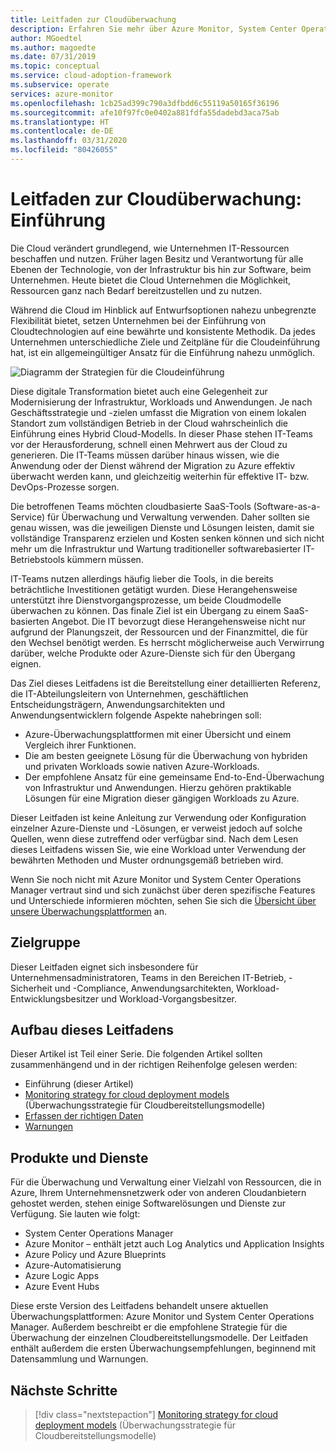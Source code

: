 ```yaml
---
title: Leitfaden zur Cloudüberwachung
description: Erfahren Sie mehr über Azure Monitor, System Center Operations Manager und die empfohlene Strategie für die Überwachung der einzelnen Cloudbereitstellungsmodelle.
author: MGoedtel
ms.author: magoedte
ms.date: 07/31/2019
ms.topic: conceptual
ms.service: cloud-adoption-framework
ms.subservice: operate
services: azure-monitor
ms.openlocfilehash: 1cb25ad399c790a3dfbdd6c55119a50165f36196
ms.sourcegitcommit: afe10f97fc0e0402a881fdfa55dadebd3aca75ab
ms.translationtype: HT
ms.contentlocale: de-DE
ms.lasthandoff: 03/31/2020
ms.locfileid: "80426055"
---
```

# <a name="cloud-monitoring-guide-introduction"></a>Leitfaden zur Cloudüberwachung: Einführung

Die Cloud verändert grundlegend, wie Unternehmen IT-Ressourcen beschaffen und nutzen. Früher lagen Besitz und Verantwortung für alle Ebenen der Technologie, von der Infrastruktur bis hin zur Software, beim Unternehmen. Heute bietet die Cloud Unternehmen die Möglichkeit, Ressourcen ganz nach Bedarf bereitzustellen und zu nutzen.

Während die Cloud im Hinblick auf Entwurfsoptionen nahezu unbegrenzte Flexibilität bietet, setzen Unternehmen bei der Einführung von Cloudtechnologien auf eine bewährte und konsistente Methodik. Da jedes Unternehmen unterschiedliche Ziele und Zeitpläne für die Cloudeinführung hat, ist ein allgemeingültiger Ansatz für die Einführung nahezu unmöglich.

![Diagramm der Strategien für die Cloudeinführung](./media/monitoring-management-guidance-cloud-and-on-premises/introduction-cloud-adoption.png)

Diese digitale Transformation bietet auch eine Gelegenheit zur Modernisierung der Infrastruktur, Workloads und Anwendungen. Je nach Geschäftsstrategie und -zielen umfasst die Migration von einem lokalen Standort zum vollständigen Betrieb in der Cloud wahrscheinlich die Einführung eines Hybrid Cloud-Modells. In dieser Phase stehen IT-Teams vor der Herausforderung, schnell einen Mehrwert aus der Cloud zu generieren. Die IT-Teams müssen darüber hinaus wissen, wie die Anwendung oder der Dienst während der Migration zu Azure effektiv überwacht werden kann, und gleichzeitig weiterhin für effektive IT- bzw. DevOps-Prozesse sorgen.

Die betroffenen Teams möchten cloudbasierte SaaS-Tools (Software-as-a-Service) für Überwachung und Verwaltung verwenden. Daher sollten sie genau wissen, was die jeweiligen Dienste und Lösungen leisten, damit sie vollständige Transparenz erzielen und Kosten senken können und sich nicht mehr um die Infrastruktur und Wartung traditioneller softwarebasierter IT-Betriebstools kümmern müssen.

IT-Teams nutzen allerdings häufig lieber die Tools, in die bereits beträchtliche Investitionen getätigt wurden. Diese Herangehensweise unterstützt ihre Dienstvorgangsprozesse, um beide Cloudmodelle überwachen zu können. Das finale Ziel ist ein Übergang zu einem SaaS-basierten Angebot. Die IT bevorzugt diese Herangehensweise nicht nur aufgrund der Planungszeit, der Ressourcen und der Finanzmittel, die für den Wechsel benötigt werden. Es herrscht möglicherweise auch Verwirrung darüber, welche Produkte oder Azure-Dienste sich für den Übergang eignen.

Das Ziel dieses Leitfadens ist die Bereitstellung einer detaillierten Referenz, die IT-Abteilungsleitern von Unternehmen, geschäftlichen Entscheidungsträgern, Anwendungsarchitekten und Anwendungsentwicklern folgende Aspekte nahebringen soll:

* Azure-Überwachungsplattformen mit einer Übersicht und einem Vergleich ihrer Funktionen.
* Die am besten geeignete Lösung für die Überwachung von hybriden und privaten Workloads sowie nativen Azure-Workloads.
* Der empfohlene Ansatz für eine gemeinsame End-to-End-Überwachung von Infrastruktur und Anwendungen. Hierzu gehören praktikable Lösungen für eine Migration dieser gängigen Workloads zu Azure.

Dieser Leitfaden ist keine Anleitung zur Verwendung oder Konfiguration einzelner Azure-Dienste und -Lösungen, er verweist jedoch auf solche Quellen, wenn diese zutreffend oder verfügbar sind. Nach dem Lesen dieses Leitfadens wissen Sie, wie eine Workload unter Verwendung der bewährten Methoden und Muster ordnungsgemäß betrieben wird.

Wenn Sie noch nicht mit Azure Monitor und System Center Operations Manager vertraut sind und sich zunächst über deren spezifische Features und Unterschiede informieren möchten, sehen Sie sich die [Übersicht über unsere Überwachungsplattformen](./platform-overview.md) an.

## <a name="audience"></a>Zielgruppe

Dieser Leitfaden eignet sich insbesondere für Unternehmensadministratoren, Teams in den Bereichen IT-Betrieb, -Sicherheit und -Compliance, Anwendungsarchitekten, Workload-Entwicklungsbesitzer und Workload-Vorgangsbesitzer.

## <a name="how-this-guide-is-structured"></a>Aufbau dieses Leitfadens

Dieser Artikel ist Teil einer Serie. Die folgenden Artikel sollten zusammenhängend und in der richtigen Reihenfolge gelesen werden:

* Einführung (dieser Artikel)
* [Monitoring strategy for cloud deployment models](./cloud-models-monitor-overview.md) (Überwachungsstrategie für Cloudbereitstellungsmodelle)
* [Erfassen der richtigen Daten](./data-collection.md)
* [Warnungen](./alerting.md)

## <a name="products-and-services"></a>Produkte und Dienste

Für die Überwachung und Verwaltung einer Vielzahl von Ressourcen, die in Azure, Ihrem Unternehmensnetzwerk oder von anderen Cloudanbietern gehostet werden, stehen einige Softwarelösungen und Dienste zur Verfügung. Sie lauten wie folgt:

* System Center Operations Manager
* Azure Monitor – enthält jetzt auch Log Analytics und Application Insights
* Azure Policy und Azure Blueprints
* Azure-Automatisierung
* Azure Logic Apps
* Azure Event Hubs

Diese erste Version des Leitfadens behandelt unsere aktuellen Überwachungsplattformen: Azure Monitor und System Center Operations Manager. Außerdem beschreibt er die empfohlene Strategie für die Überwachung der einzelnen Cloudbereitstellungsmodelle. Der Leitfaden enthält außerdem die ersten Überwachungsempfehlungen, beginnend mit Datensammlung und Warnungen.

## <a name="next-steps"></a>Nächste Schritte

> [!div class="nextstepaction"]
> [Monitoring strategy for cloud deployment models](./cloud-models-monitor-overview.md) (Überwachungsstrategie für Cloudbereitstellungsmodelle)
